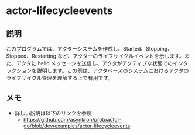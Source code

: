 # actor-lifecycleevents
## 説明
このプログラムでは、アクターシステムを作成し、Started、Stopping、Stopped、Restarting など、アクターのライフサイクルイベントを示します。また、アクタに hello メッセージを送信し、アクタがアクティブな状態でのインタラクションを説明します。この例は、アクタベースのシステムにおけるアクタのライフサイクル管理を理解する上で有用です。
## メモ
- 詳しい説明は以下のリンクを参照
  - https://github.com/asynkron/protoactor-go/blob/dev/examples/actor-lifecycleevents
